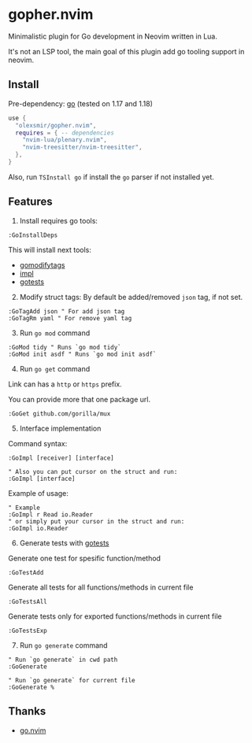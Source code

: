 # gopher.nvim

Minimalistic plugin for Go development in Neovim written in Lua.

It's not an LSP tool, the main goal of this plugin add go tooling support in neovim.

## Install

Pre-dependency: [go](https://github.com/golang/go) (tested on 1.17 and 1.18)

```lua
use {
  "olexsmir/gopher.nvim",
  requires = { -- dependencies
    "nvim-lua/plenary.nvim",
    "nvim-treesitter/nvim-treesitter",
  },
}
```

Also, run `TSInstall go` if install the `go` parser if not installed yet.

## Features

1. Install requires go tools:

```vim
:GoInstallDeps
```

This will install next tools:

- [gomodifytags](https://github.com/fatih/gomodifytags)
- [impl](https://github.com/josharian/impl)
- [gotests](https://github.com/cweill/gotests)

2. Modify struct tags:
By default be added/removed `json` tag, if not set.

```vim
:GoTagAdd json " For add json tag
:GoTagRm yaml " For remove yaml tag
```

3. Run `go mod` command

```vim
:GoMod tidy " Runs `go mod tidy`
:GoMod init asdf " Runs `go mod init asdf`
```

4. Run `go get` command

Link can has a `http` or `https` prefix.

You can provide more that one package url.

```vim
:GoGet github.com/gorilla/mux
```

5. Interface implementation

Command syntax:

```vim
:GoImpl [receiver] [interface]

" Also you can put cursor on the struct and run:
:GoImpl [interface]
```

Example of usage:

```vim
" Example
:GoImpl r Read io.Reader
" or simply put your cursor in the struct and run:
:GoImpl io.Reader
```

6. Generate tests with [gotests](https://github.com/cweill/gotests)

Generate one test for spesific function/method

```vim
:GoTestAdd
```

Generate all tests for all functions/methods in current file

```vim
:GoTestsAll
```

Generate tests only for exported functions/methods in current file

```vim
:GoTestsExp
```

7. Run `go generate` command

```vim
" Run `go generate` in cwd path
:GoGenerate

" Run `go generate` for current file
:GoGenerate %
```

## Thanks

- [go.nvim](https://github.com/ray-x/go.nvim)
